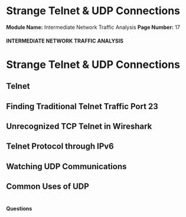 <!--
 // Platform: Academy
// URL: https://academy.hackthebox.com/module/229/section/2468
// Platform Version: V1
// Module ID: 229
// Module Name: Intermediate Network Traffic Analysis
// Module Difficulty: Easy
// Section ID: 2468
// Section Title: Strange Telnet & UDP Connections
// Page Title: Hack The Box - Academy
// Page Number: 17
-->

# Strange Telnet & UDP Connections

**Module Name:** Intermediate Network Traffic Analysis **Page Number:** 17

#### 

#### INTERMEDIATE NETWORK TRAFFIC ANALYSIS

# Strange Telnet & UDP Connections

## Telnet

## Finding Traditional Telnet Traffic Port 23

## Unrecognized TCP Telnet in Wireshark

## Telnet Protocol through IPv6

## Watching UDP Communications

## Common Uses of UDP

# 

# 

#### Questions

####